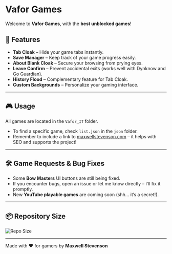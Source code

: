 # Vafor Games

Welcome to **Vafor Games**, with the **best unblocked games**!  

## 🚀 Features

- **Tab Cloak** – Hide your game tabs instantly.  
- **Save Manager** – Keep track of your game progress easily.  
- **About Blank Cloak** – Secure your browsing from prying eyes.  
- **Leave Confirm** – Prevent accidental exits (works well with Dynknow and Go Guardian).  
- **History Flood** – Complementary feature for Tab Cloak.  
- **Custom Backgrounds** – Personalize your gaming interface.  

---

## 🎮 Usage

All games are located in the `Vafor_IT` folder.  

- To find a specific game, check `list.json` in the `json` folder.  
- Remember to include a link to [maxwellstevenson.com](https://maxwellstevenson.com) – it helps with SEO and supports the project!  

---

## 🛠️ Game Requests & Bug Fixes

- Some **Bow Masters** UI buttons are still being fixed.  
- If you encounter bugs, open an issue or let me know directly – I’ll fix it promptly.  
- New **YouTube playable games** are coming soon (shh… it’s a secret!).  

---

## 📦 Repository Size
![Repo Size](https://img.shields.io/github/repo-size/phexus23/phexus23.github.io)

---

Made with ❤️ for gamers by **Maxwell Stevenson**
